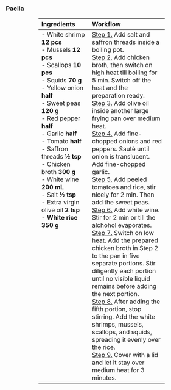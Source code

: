 ### Paella

<table style="width: 66%; margin: 0 auto; border-collapse: collapse; text-align: left;">
<thead>
  <tr>
    <th style="width: 40%;">Ingredients</th>
    <th style="width: 60%;">Workflow</th>
  </tr>
</thead>
<tbody>
  <tr>
    <td style="text-align: left; vertical-align: top;">
    - White shrimp <b>12 pcs</b><br>
    - Mussels <b>12 pcs</b><br>
    - Scallops <b>10 pcs</b><br>
    - Squids <b>70 g</b><br>
    - Yellow onion <b>half</b><br>
    - Sweet peas <b>120 g</b><br>
    - Red pepper <b>half</b><br>
    - Garlic <b>half</b><br>
    - Tomato <b>half</b><br>
    - Saffron threads <b>&frac12; tsp</b><br>
    - Chicken broth <b>300 g</b><br>
    - White wine <b>200 mL</b><br>
    - Salt <b>&frac12; tsp</b><br>
    - Extra virgin olive oil <b>2 tsp</b><br>
    - <span class="dashed-popover" data-toggle="popover" data-placement="top" title="Calaspara rice preferred. However, premium-level Thai jasmine rice or sushi rice is also delicious with a unique flavor"><b>White rice</b></span> <b>350 g</b>
    </td>
    <td style="text-align: left; vertical-align: top;">
    <u>Step 1.</u> Add salt and saffron threads inside a boiling pot.<br>
    <u>Step 2.</u> Add chicken broth, then switch on high heat till boiling for 5 min. Switch off the heat and the preparation ready.<br>
    <u>Step 3.</u> Add olive oil inside another large frying pan over medium heat.<br>
    <u>Step 4.</u> Add fine-chopped onions and red peppers. Sauté until onion is translucent. Add fine-chopped garlic.<br>
    <u>Step 5.</u> Add peeled tomatoes and rice, stir nicely for 2 min. Then add the sweet peas.<br>
    <u>Step 6.</u> Add white wine. Stir for 2 min or till the alchohol evaporates.<br>
    <u>Step 7.</u> Switch on low heat. Add the prepared chicken broth in Step 2 to the pan in five separate portions. <span class="dashed-popover" data-toggle="popover" data-placement="top" title="Prevent the rice from sticking to the bottom of the pan"> Stir diligently</span> each portion until no visible liquid remains before adding the next portion.<br>
    <u>Step 8.</u> After adding the fifth portion, stop stirring. Add the white shrimps, mussels, scallops, and squids, spreading it evenly over the rice.<br>
    <u>Step 9.</u> Cover with a lid and let it stay over medium heat for 3 minutes.
    </td>
  </tr>
</tbody>
</table>
<br>
